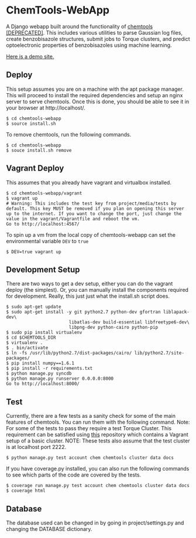 ChemTools-WebApp
================
A Django webapp built around the functionality of [chemtools [DEPRECATED]](https://github.com/crcollins/chemtools). This includes various utilities to parse Gaussian log files, create benzobisazole structures, submit jobs to Torque clusters, and predict optoelectronic properties of benzobisazoles using machine learning.

[Here is a demo site.](http://gauss.crcollins.com/)


Deploy
------

This setup assumes you are on a machine with the apt package manager. This will proceed to install the required dependencies and setup an nginx server to serve chemtools. Once this is done, you should be able to see it in your browser at http://localhost/.

    $ cd chemtools-webapp
    $ source install.sh

To remove chemtools, run the following commands.

    $ cd chemtools-webapp
    $ souce install.sh remove


Vagrant Deploy
--------------

This assumes that you already have vagrant and virtualbox installed.

    $ cd chemtools-webapp/vagrant
    $ vagrant up
    # Warning: This includes the test key from project/media/tests by default. This key MUST be removed if you plan on opening this server up to the internet. If you want to change the port, just change the value in the vagrant/Vagrantfile and reboot the vm.
    Go to http://localhost:4567/

To spin up a vm from the local copy of chemtools-webapp can set the environmental variable `DEV` to `true`

    $ DEV=true vagrant up


Development Setup
-----------------

There are two ways to get a dev setup, either you can do the vagrant deploy (the simplest). Or, you can manually install the components required for development. Really, this just just what the install.sh script does.

    $ sudo apt-get update
    $ sudo apt-get install -y git python2.7 python-dev gfortran liblapack-dev\
                            libatlas-dev build-essential libfreetype6-dev\
                            libpng-dev python-cairo python-pip
    $ sudo pip install virtualenv
    $ cd $CHEMTOOLS_DIR
    $ virtualenv .
    $ . bin/activate
    $ ln -fs /usr/lib/python2.7/dist-packages/cairo/ lib/python2.7/site-packages/
    $ pip install numpy==1.6.1
    $ pip install -r requirements.txt
    $ python manage.py syncdb
    $ python manage.py runserver 0.0.0.0:8000
    Go to http://localhost:8000/


Test
----

Currently, there are a few tests as a sanity check for some of the main features of chemtools. You can run them with the following command. Note: For some of the tests to pass they require a test Torque Cluster. This requirement can be satisfied using [this](https://github.com/crcollins/torquecluster) repository which contains a Vagrant setup of a basic cluster. NOTE: These tests also assume that the test cluster is at localhost port 2222.

    $ python manage.py test account chem chemtools cluster data docs

If you have coverage.py installed, you can also run the following commands to see which parts of the code are covered by the tests.

    $ coverage run manage.py test account chem chemtools cluster data docs
    $ coverage html


Database
--------

The database used can be changed in by going in project/settings.py and changing the DATABASE dictionary.
